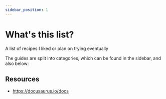 ```yaml
---
sidebar_position: 1
---
```


# What's this list?

A list of recipes I liked or plan on trying eventually

The guides are split into categories, which can be found in the sidebar, and also below:

## Resources

- https://docusaurus.io/docs